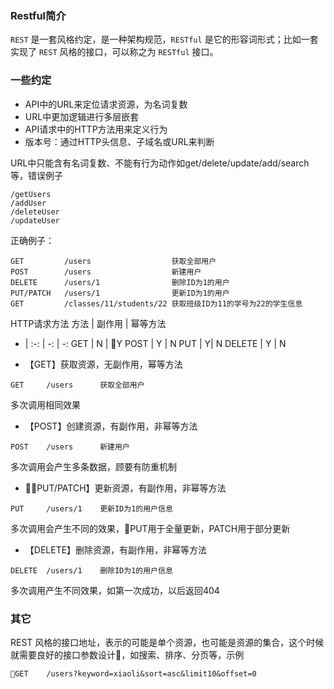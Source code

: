 ### Restful简介
```REST``` 是一套风格约定，是一种架构规范，```RESTful``` 是它的形容词形式；比如一套实现了 ```REST``` 风格的接口，可以称之为 ```RESTful``` 接口。
### 一些约定
- API中的URL来定位请求资源，为名词复数
- URL中更加逻辑进行多层嵌套
- API请求中的HTTP方法用来定义行为
- 版本号：通过HTTP头信息、子域名或URL来判断

URL中只能含有名词复数、不能有行为动作如get/delete/update/add/search等，错误例子
```
/getUsers
/addUser
/deleteUser
/updateUser
```
正确例子：
```
GET         /users                  获取全部用户
POST        /users                  新建用户
DELETE      /users/1                删除ID为1的用户
PUT/PATCH   /users/1                更新ID为1的用户
GET         /classes/11/students/22 获取班级ID为11的学号为22的学生信息
```
HTTP请求方法
方法 | 副作用 | 幂等方法
- | :-: | -: | -:
GET | N | Y
POST | Y | N
PUT | Y| N 
DELETE | Y | N

- 【GET】获取资源，无副作用，幂等方法
```
GET     /users      获取全部用户
```
多次调用相同效果
- 【POST】创建资源，有副作用，非幂等方法
```
POST    /users      新建用户
```
多次调用会产生多条数据，顾要有防重机制
- 【PUT/PATCH】更新资源，有副作用，非幂等方法
```
PUT     /users/1    更新ID为1的用户信息
```
多次调用会产生不同的效果，PUT用于全量更新，PATCH用于部分更新
- 【DELETE】删除资源，有副作用，非幂等方法
```
DELETE  /users/1    删除ID为1的用户信息
```
多次调用产生不同效果，如第一次成功，以后返回404

### 其它
REST 风格的接口地址，表示的可能是单个资源，也可能是资源的集合，这个时候就需要良好的接口参数设计，如搜索、排序、分页等，示例
```
GET    /users?keyword=xiaoli&sort=asc&limit10&offset=0
```